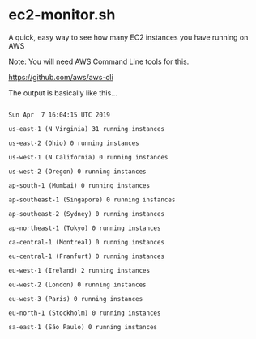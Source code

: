 # ec2-monitor.sh
A quick, easy way to see how many EC2 instances you have running on AWS

Note: You will need AWS Command Line tools for this.

https://github.com/aws/aws-cli

The output is basically like this...

<code>
Sun Apr  7 16:04:15 UTC 2019<br>
us-east-1 (N Virginia) 31 running instances<br>
us-east-2 (Ohio) 0 running instances<br>
us-west-1 (N California) 0 running instances<br>
us-west-2 (Oregon) 0 running instances<br>
ap-south-1 (Mumbai) 0 running instances<br>
ap-southeast-1 (Singapore) 0 running instances<br>
ap-southeast-2 (Sydney) 0 running instances<br>
ap-northeast-1 (Tokyo) 0 running instances<br>
ca-central-1 (Montreal) 0 running instances<br>
eu-central-1 (Franfurt) 0 running instances<br>
eu-west-1 (Ireland) 2 running instances<br>
eu-west-2 (London) 0 running instances<br>
eu-west-3 (Paris) 0 running instances<br>
eu-north-1 (Stockholm) 0 running instances<br>
sa-east-1 (São Paulo) 0 running instances<br>
<code>
